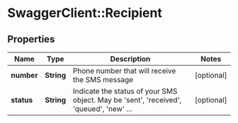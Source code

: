 # SwaggerClient::Recipient

## Properties
Name | Type | Description | Notes
------------ | ------------- | ------------- | -------------
**number** | **String** | Phone number that will receive the SMS message | [optional] 
**status** | **String** | Indicate the status of your SMS object. May be &#39;sent&#39;, &#39;received&#39;, &#39;queued&#39;, &#39;new&#39; ... | [optional] 


